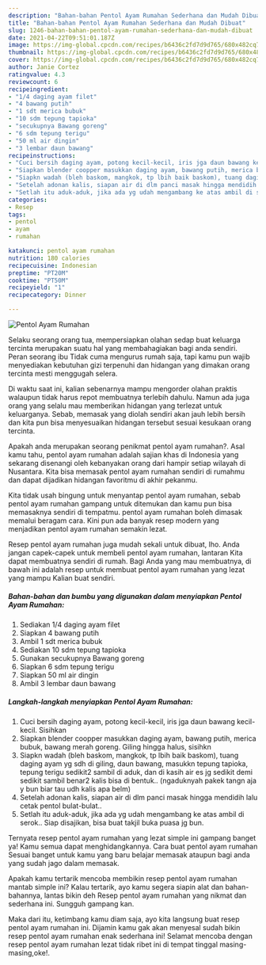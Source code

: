 ```yaml
---
description: "Bahan-bahan Pentol Ayam Rumahan Sederhana dan Mudah Dibuat"
title: "Bahan-bahan Pentol Ayam Rumahan Sederhana dan Mudah Dibuat"
slug: 1246-bahan-bahan-pentol-ayam-rumahan-sederhana-dan-mudah-dibuat
date: 2021-04-22T09:51:01.187Z
image: https://img-global.cpcdn.com/recipes/b6436c2fd7d9d765/680x482cq70/pentol-ayam-rumahan-foto-resep-utama.jpg
thumbnail: https://img-global.cpcdn.com/recipes/b6436c2fd7d9d765/680x482cq70/pentol-ayam-rumahan-foto-resep-utama.jpg
cover: https://img-global.cpcdn.com/recipes/b6436c2fd7d9d765/680x482cq70/pentol-ayam-rumahan-foto-resep-utama.jpg
author: Janie Cortez
ratingvalue: 4.3
reviewcount: 6
recipeingredient:
- "1/4 daging ayam filet"
- "4 bawang putih"
- "1 sdt merica bubuk"
- "10 sdm tepung tapioka"
- "secukupnya Bawang goreng"
- "6 sdm tepung terigu"
- "50 ml air dingin"
- "3 lembar daun bawang"
recipeinstructions:
- "Cuci bersih daging ayam, potong kecil-kecil, iris jga daun bawang kecil-kecil. Sisihkan"
- "Siapkan blender coopper masukkan daging ayam, bawang putih, merica bubuk, bawang merah goreng. Giling hingga halus, sisihkn"
- "Siapkn wadah (bleh baskom, mangkok, tp lbih baik baskom), tuang daging ayam yg sdh di giling, daun bawang, masukkn tepung tapioka, tepung terigu sedikit2 sambil di aduk, dan di kasih air es jg sedikit demi sedikit sambil benar2 kalis bisa di bentuk.. (ngaduknyah pakek tangn aja y bun biar tau udh kalis apa belm)"
- "Setelah adonan kalis, siapan air di dlm panci masak hingga mendidih lalu cetak pentol bulat-bulat.."
- "Setlah itu aduk-aduk, jika ada yg udah mengambang ke atas ambil di serok.. Siap disajikan, bisa buat takjil buka puasa jg bun."
categories:
- Resep
tags:
- pentol
- ayam
- rumahan

katakunci: pentol ayam rumahan 
nutrition: 180 calories
recipecuisine: Indonesian
preptime: "PT20M"
cooktime: "PT50M"
recipeyield: "1"
recipecategory: Dinner

---
```



![Pentol Ayam Rumahan](https://img-global.cpcdn.com/recipes/b6436c2fd7d9d765/680x482cq70/pentol-ayam-rumahan-foto-resep-utama.jpg)

Selaku seorang orang tua, mempersiapkan olahan sedap buat keluarga tercinta merupakan suatu hal yang membahagiakan bagi anda sendiri. Peran seorang ibu Tidak cuma mengurus rumah saja, tapi kamu pun wajib menyediakan kebutuhan gizi terpenuhi dan hidangan yang dimakan orang tercinta mesti menggugah selera.

Di waktu  saat ini, kalian sebenarnya mampu mengorder olahan praktis walaupun tidak harus repot membuatnya terlebih dahulu. Namun ada juga orang yang selalu mau memberikan hidangan yang terlezat untuk keluarganya. Sebab, memasak yang diolah sendiri akan jauh lebih bersih dan kita pun bisa menyesuaikan hidangan tersebut sesuai kesukaan orang tercinta. 



Apakah anda merupakan seorang penikmat pentol ayam rumahan?. Asal kamu tahu, pentol ayam rumahan adalah sajian khas di Indonesia yang sekarang disenangi oleh kebanyakan orang dari hampir setiap wilayah di Nusantara. Kita bisa memasak pentol ayam rumahan sendiri di rumahmu dan dapat dijadikan hidangan favoritmu di akhir pekanmu.

Kita tidak usah bingung untuk menyantap pentol ayam rumahan, sebab pentol ayam rumahan gampang untuk ditemukan dan kamu pun bisa memasaknya sendiri di tempatmu. pentol ayam rumahan boleh dimasak memalui beragam cara. Kini pun ada banyak resep modern yang menjadikan pentol ayam rumahan semakin lezat.

Resep pentol ayam rumahan juga mudah sekali untuk dibuat, lho. Anda jangan capek-capek untuk membeli pentol ayam rumahan, lantaran Kita dapat membuatnya sendiri di rumah. Bagi Anda yang mau membuatnya, di bawah ini adalah resep untuk membuat pentol ayam rumahan yang lezat yang mampu Kalian buat sendiri.

<!--inarticleads1-->

##### Bahan-bahan dan bumbu yang digunakan dalam menyiapkan Pentol Ayam Rumahan:

1. Sediakan 1/4 daging ayam filet
1. Siapkan 4 bawang putih
1. Ambil 1 sdt merica bubuk
1. Sediakan 10 sdm tepung tapioka
1. Gunakan secukupnya Bawang goreng
1. Siapkan 6 sdm tepung terigu
1. Siapkan 50 ml air dingin
1. Ambil 3 lembar daun bawang




<!--inarticleads2-->

##### Langkah-langkah menyiapkan Pentol Ayam Rumahan:

1. Cuci bersih daging ayam, potong kecil-kecil, iris jga daun bawang kecil-kecil. Sisihkan
1. Siapkan blender coopper masukkan daging ayam, bawang putih, merica bubuk, bawang merah goreng. Giling hingga halus, sisihkn
1. Siapkn wadah (bleh baskom, mangkok, tp lbih baik baskom), tuang daging ayam yg sdh di giling, daun bawang, masukkn tepung tapioka, tepung terigu sedikit2 sambil di aduk, dan di kasih air es jg sedikit demi sedikit sambil benar2 kalis bisa di bentuk.. (ngaduknyah pakek tangn aja y bun biar tau udh kalis apa belm)
1. Setelah adonan kalis, siapan air di dlm panci masak hingga mendidih lalu cetak pentol bulat-bulat..
1. Setlah itu aduk-aduk, jika ada yg udah mengambang ke atas ambil di serok.. Siap disajikan, bisa buat takjil buka puasa jg bun.




Ternyata resep pentol ayam rumahan yang lezat simple ini gampang banget ya! Kamu semua dapat menghidangkannya. Cara buat pentol ayam rumahan Sesuai banget untuk kamu yang baru belajar memasak ataupun bagi anda yang sudah jago dalam memasak.

Apakah kamu tertarik mencoba membikin resep pentol ayam rumahan mantab simple ini? Kalau tertarik, ayo kamu segera siapin alat dan bahan-bahannya, lantas bikin deh Resep pentol ayam rumahan yang nikmat dan sederhana ini. Sungguh gampang kan. 

Maka dari itu, ketimbang kamu diam saja, ayo kita langsung buat resep pentol ayam rumahan ini. Dijamin kamu gak akan menyesal sudah bikin resep pentol ayam rumahan enak sederhana ini! Selamat mencoba dengan resep pentol ayam rumahan lezat tidak ribet ini di tempat tinggal masing-masing,oke!.

